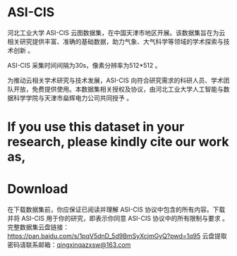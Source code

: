 # ASI-CIS

河北工业大学 ASI-CIS 云图数据集，在中国天津市地区开展。该数据集旨在为云相关研究提供丰富、准确的基础数据，助力气象、大气科学等领域的学术探索与技术创新 。

ASI-CIS 采集时间间隔为30s，像素分辨率为512*512 。

为推动云相关学术研究与技术发展，ASI-CIS 向符合研究需求的科研人员、学术团队开放，免费提供使用。本数据集相关授权及协议，由河北工业大学人工智能与数据科学学院与天津市燊辉电力公司共同授予 。







# If you use this dataset in your research, please kindly cite our work as,









# Download

在下载数据集前，你应保证已阅读并理解 ASI-CIS 协议中包含的所有内容。下载并将 ASI-CIS 用于你的研究，即表示你同意 ASI-CIS 协议中的所有限制与要求 。
完整数据集云盘链接：https://pan.baidu.com/s/1pqV5dnD_5d9BmSyXcjmGyQ?pwd=1q95
云盘提取密码请联系邮箱：qingxinqazxsw@163.com

